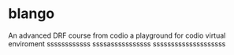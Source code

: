 # blango
An advanced DRF course from codio a playground for codio virtual enviroment
ssssssssssss
ssssasssssssssss
ssssssssssssssssssss